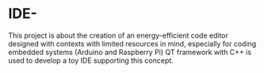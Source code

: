 # IDE-
This project is about the creation of an energy-efficient code editor designed with contexts with limited resources in mind, especially for coding embedded systems (Arduino and Raspberry Pi) QT framework with C++ is used to develop a toy IDE supporting this concept. 
